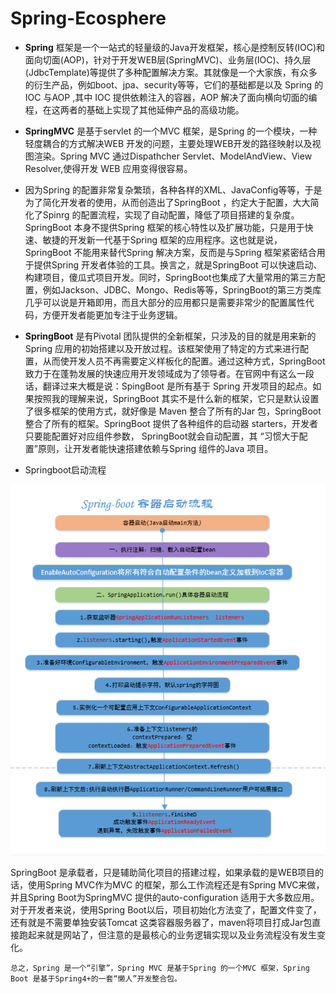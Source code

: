 # Spring-Ecosphere

* **Spring** 框架是一个一站式的轻量级的Java开发框架，核心是控制反转(IOC)和面向切面(AOP)，针对于开发WEB层(SpringMVC)、业务层(IOC)、持久层(JdbcTemplate)等提供了多种配置解决方案。其就像是一个大家族，有众多的衍生产品，例如boot、jpa、security等等，它们的基础都是以及 Spring 的 IOC 与AOP ,其中 IOC 提供依赖注入的容器，AOP 解决了面向横向切面的编程，在这两者的基础上实现了其他延伸产品的高级功能。

* **SpringMVC**  是基于servlet 的一个MVC 框架，是Spring 的一个模块，一种轻度耦合的方式解决WEB 开发的问题，主要处理WEB开发的路径映射以及视图渲染。Spring MVC 通过Dispathcher Servlet、ModelAndView、View Resolver,使得开发 WEB 应用变得很容易。

* 因为Spring 的配置非常复杂繁琐，各种各样的XML、JavaConfig等等，于是为了简化开发者的使用，从而创造出了SpringBoot ，约定大于配置，大大简化了Spinrg 的配置流程，实现了自动配置，降低了项目搭建的复杂度。SpringBoot 本身不提供Spring 框架的核心特性以及扩展功能，只是用于快速、敏捷的开发新一代基于Spring 框架的应用程序。这也就是说，SpringBoot 不能用来替代Spring 解决方案，反而是与Spring 框架紧密结合用于提供Spring 开发者体验的工具。换言之，就是SpringBoot 可以快速启动、构建项目，傻瓜式项目开发。同时，SpringBoot也集成了大量常用的第三方配置，例如Jackson、JDBC、Mongo、Redis等等，SpringBoot的第三方类库几乎可以说是开箱即用，而且大部分的应用都只是需要非常少的配置属性代码，方便开发者能更加专注于业务逻辑。
* **SpringBoot**  是有Pivotal 团队提供的全新框架，只涉及的目的就是用来新的Spring 应用的初始搭建以及开放过程。该框架使用了特定的方式来进行配置，从而使开发人员不再需要定义样板化的配置。通过这种方式，SpringBoot 致力于在蓬勃发展的快速应用开发领域成为了领导者。在官网中有这么一段话，翻译过来大概是说：SpingBoot 是所有基于 Spring 开发项目的起点。如果按照我的理解来说，SpringBoot 其实不是什么新的框架，它只是默认设置了很多框架的使用方式，就好像是 Maven 整合了所有的Jar 包，SpringBoot 整合了所有的框架。SpringBoot 提供了各种组件的启动器 starters，开发者只要能配置好对应组件参数， SpringBoot就会自动配置，其 “习惯大于配置”原则，让开发者能快速搭建依赖与Spring 组件的Java 项目。
* Springboot启动流程

![Springboot启动流程](springboot启动流程.png)

SpringBoot 是承载者，只是辅助简化项目的搭建过程，如果承载的是WEB项目的话，使用Spring MVC作为MVC 的框架，那么工作流程还是有Spring MVC来做，并且Spring Boot为SpringMVC 提供的auto-configuration 适用于大多数应用。对于开发者来说，使用Spring Boot以后，项目初始化方法变了，配置文件变了，还有就是不需要单独安装Tomcat 这类容器服务器了，maven将项目打成Jar包直接跑起来就是网站了，但注意的是最核心的业务逻辑实现以及业务流程没有发生变化。

`总之，Spring 是一个“引擎”，Spring MVC 是基于Spring 的一个MVC 框架，Spring Boot 是基于Spring4+的一套“懒人”开发整合包。`
